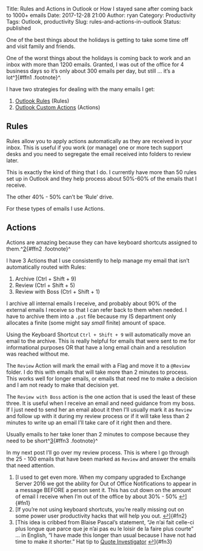 Title: Rules and Actions in Outlook or How I stayed sane after coming back to 1000+ emails
Date: 2017-12-28 21:00
Author: ryan
Category: Productivity
Tags: Outlook, productivity
Slug: rules-and-actions-in-outlook
Status: published

One of the best things about the holidays is getting to take some time off and visit family and friends.

One of the worst things about the holidays is coming back to work and an inbox with more than 1200 emails. Granted, I was out of the office for 4 business days so it’s only about 300 emails per day, but still … it’s a lot^[1](#fn1){#ffn1 .footnote}^.

I have two strategies for dealing with the many emails I get:

1.  [Outlook Rules](https://support.office.com/en-us/article/Manage-email-messages-by-using-rules-c24f5dea-9465-4df4-ad17-a50704d66c59 "Rulz!") (Rules)
2.  [Outlook Custom Actions](https://support.office.com/en-us/article/Create-custom-actions-rules-in-Outlook-for-Windows-c6a15a50-5b4f-43ea-9bcf-be8616db8a98 "Custom Actions") (Actions)

## Rules

Rules allow you to apply actions automatically as they are received in your inbox. This is useful if you work (or manage) one or more tech support desks and you need to segregate the email received into folders to review later.

This is exactly the kind of thing that I do. I currently have more than 50 rules set up in Outlook and they help process about 50%-60% of the emails that I receive.

The other 40% - 50% can’t be ‘Rule’ drive.

For these types of emails I use Actions.

## Actions

Actions are amazing because they can have keyboard shortcuts assigned to them.^[2](#fn2){#ffn2 .footnote}^

I have 3 Actions that I use consistently to help manage my email that isn’t automatically routed with Rules:

1.  Archive (Ctrl + Shift + 9)
2.  Review (Ctrl + Shift + 5)
3.  Review with Boss (Ctrl + Shift + 1)

I archive all internal emails I receive, and probably about 90% of the external emails I receive so that I can refer back to them when needed. I have to archive them into a `.pst` file because my IS department only allocates a finite (some might say *small* finite) amount of space.

Using the Keyboard Shortcut `Ctrl + Shift + 9` will automatically move an email to the archive. This is really helpful for emails that were sent to me for informational purposes OR that have a long email chain and a resolution was reached without me.

The `Review` Action will mark the email with a Flag and move it to a `@Review` folder. I do this with emails that will take more than 2 minutes to process. This works well for longer emails, or emails that need me to make a decision and I am not ready to make that decision yet.

The `Review with Boss` action is the one action that is used the least of these three. It is useful when I receive an email and need guidance from my boss. If I just need to send her an email about it then I’ll usually mark it as `Review` and follow up with it during my review process or if it will take less than 2 minutes to write up an email I’ll take care of it right then and there.

Usually emails to her take loner than 2 minutes to compose because they need to be short^[3](#fn3){#ffn3 .footnote}^

In my next post I’ll go over my review process. This is where I go through the 25 - 100 emails that have been marked as `Review` and answer the emails that need attention.

1.  [I used to get even more. When my company upgraded to Exchange Server 2016 we got the ability for Out of Office Notifications to appear in a message BEFORE a person sent it. This has cut down on the amount of email I receive when I’m out of the office by about 30% - 50% [↩](#ffn1)]{#fn1}
2.  [If you’re not using keyboard shortcuts, you’re really missing out on some power user productivity hacks that will help you out. [↩](#ffn2)]{#fn2}
3.  [This idea is cribbed from Blaise Pascal’s statement, “Je n’ai fait celle-ci plus longue que parce que je n’ai pas eu le loisir de la faire plus courte” … in English, “I have made this longer than usual because I have not had time to make it shorter.” Hat tip to [Quote Investigator](https://quoteinvestigator.com/2012/04/28/shorter-letter/) [↩](#ffn3)]{#fn3}

